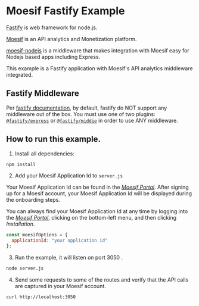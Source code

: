 # Moesif Fastify Example

[Fastify](https://fastify.dev/) is web framework for node.js.

[Moesif](https://www.moesif.com) is an API analytics and Monetization platform.

[moesif-nodejs](https://github.com/Moesif/moesif-nodejs) is a middleware that makes integration with Moesif easy for Nodejs based apps including Express.

This example is a Fastify application with Moesif's API analytics middleware integrated.

## Fastify Middleware

Per [fastify documentation](https://fastify.dev/docs/latest/Reference/Middleware/#middleware), by default,
fastify do NOT support any middleware out of the box. You must use one of two plugins: [`@fastify/express`](https://github.com/fastify/fastify-express) or [`@fastify/middie`](https://github.com/fastify/middie) in order to use ANY middleware.

## How to run this example.

1. Install all dependencies:

```bash
npm install
```

2. Add your Moesif Application Id to `server.js`

Your Moesif Application Id can be found in the [_Moesif Portal_](https://www.moesif.com/).
After signing up for a Moesif account, your Moesif Application Id will be displayed during the onboarding steps.

You can always find your Moesif Application Id at any time by logging
into the [_Moesif Portal_](https://www.moesif.com/), clicking on the bottom-left menu,
and then clicking _Installation_.

```javascript
const moesifOptions = {
  applicationId: "your application id"
};
```

3. Run the example, it will listen on port 3050 .

```bash
node server.js
```

4. Send some requests to some of the routes and verify that the API calls are captured in your Moesif account.

```bash
curl http://localhost:3050
```
